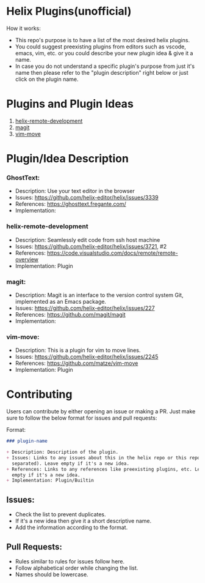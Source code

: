 # Helix Plugins(unofficial)

How it works:

*   This repo's purpose is to have a list of the most desired helix plugins.
*   You could suggest preexisting plugins from editors such as vscode, emacs,
    vim, etc. or you could describe your new plugin idea & give it a name.
*   In case you do not understand a specific plugin's purpose from just it's
    name then please refer to the "plugin description" right below or just
    click on the plugin name.

# Plugins and Plugin Ideas

1.  [ helix-remote-development ](#helix-remote-development)
2.  [ magit ](#magit)
3.  [ vim-move ](#vim-move)

# Plugin/Idea Description

### GhostText:

*   Description: Use your text editor in the browser
*   Issues: <https://github.com/helix-editor/helix/issues/3339>
*   References: <https://ghosttext.fregante.com/>
*   Implementation:

### helix-remote-development

*   Description: Seamlessly edit code from ssh host machine
*   Issues: <https://github.com/helix-editor/helix/issues/3721>, #2
*   References: <https://code.visualstudio.com/docs/remote/remote-overview>
*   Implementation: Plugin

### magit:

*   Description: Magit is an interface to the version control system Git,
    implemented as an Emacs package.
*   Issues: <https://github.com/helix-editor/helix/issues/227>
*   References: <https://github.com/magit/magit>
*   Implementation:

### vim-move:

*   Description: This is a plugin for vim to move lines.
*   Issues: <https://github.com/helix-editor/helix/issues/2245>
*   References: <https://github.com/matze/vim-move>
*   Implementation: Plugin

# Contributing

Users can contribute by either opening an issue or making a PR. Just make sure
to follow the below format for issues and pull requests:

Format:

```markdown
### plugin-name

+ Description: Description of the plugin.
+ Issues: Links to any issues about this in the helix repo or this repo(comma
  separated). Leave empty if it's a new idea.
+ References: Links to any references like preexisting plugins, etc. Leave
  empty if it's a new idea.
+ Implementation: Plugin/Builtin
```

## Issues:

*   Check the list to prevent duplicates.
*   If it's a new idea then give it a short descriptive name.
*   Add the information according to the format.

## Pull Requests:

*   Rules similar to rules for issues follow here.
*   Follow alphabetical order while changing the list.
*   Names should be lowercase.
